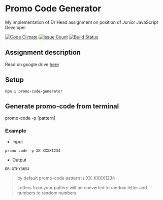 # Promo Code Generator
My implementation of Dr Head assignment on position of Junior JavaScript Developer

[![Code Climate](https://codeclimate.com/github/maximtop/dr-head-test-assignment/badges/gpa.svg)](https://codeclimate.com/github/maximtop/dr-head-test-assignment)
[![Issue Count](https://codeclimate.com/github/maximtop/dr-head-test-assignment/badges/issue_count.svg)](https://codeclimate.com/github/maximtop/dr-head-test-assignment)
[![Build Status](https://travis-ci.org/maximtop/dr-head-test-assignment.svg?branch=master)](https://travis-ci.org/maximtop/dr-head-test-assignment)

## Assignment description
Read on google drive [here](https://docs.google.com/document/d/1zgLUBg15dfQ-6Ld48ZmCEe0TALpGqvtYGA5fyy5QC18/edit?usp=sharing)

## Setup

```
npm i promo-code-generator
```

## Generate promo-code from terminal
promo-code -p [pattern]

### Example
- Input
```
promo-code -p XX-XXXX1234
```
- Output
```
DR-GTHY3654
```
> by default promo-code pattern is XX-XXXX1234

> Letters from your pattern will be converted to random letter and numbers to random numbers 
